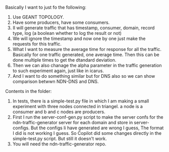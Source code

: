 Basically I want to just fo the following:
1) Use GEANT TOPOLOGY.
2) Have some producers, have some consumers.
3) II will generate traffic that has timestamp, consumer, domain, record type, log (a boolean whether to log the result or not)
4) We will ignore the timestamp and now one by one just make the requests for this traffic.
5) What I want to measure the average time for response for all the traffic. Basically for one traffic generated, one average time. Then this can be done multiple times to get the dtandard deviation.
6) Then we can also chanage the alpha parameter in the traffic generation to such experiment again, just like in icarus.
7) And I want to do something similar but for DNS also so we can show comparison betwwn NDN-DNS and DNS.

Contents in the folder:
1) In tests, there is a simple-test.py file in which I am making a small experiment with three nodes connected in triangel. a node is a consumer and b and c nodes are producers. 
2) First I run the server-conf-gen.py script to make the server confs for the ndn-traffic-generator server for each domain and store in server-configs. But the configs Ii have generated are wrong I guess, The format I did is not working I guess. So Copilot did some changes directly in the simple-test.py script. But still it doesn't work.
3) You will need the ndn-traffic-generator repo.
